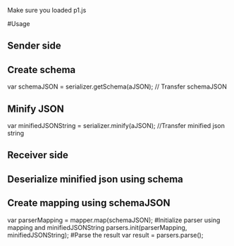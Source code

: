 Make sure you loaded p1.js

#Usage
## Sender side 
## Create schema
var schemaJSON = serializer.getSchema(aJSON);
// Transfer schemaJSON
## Minify JSON
var minifiedJSONString = serializer.minify(aJSON); 
//Transfer minified json string

## Receiver side
## Deserialize minified json using schema
## Create mapping using schemaJSON
var parserMapping = mapper.map(schemaJSON);
#Initialize parser using mapping and minifiedJSONString
parsers.init(parserMapping, minifiedJSONString);
#Parse the result
var result = parsers.parse(); 


